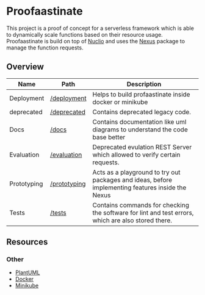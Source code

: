 # Proofaastinate

This project is a proof of concept for a serverless framework which is able to dynamically scale functions based on their resource usage.
Proofaastinate is build on top of [Nuclio](https://nuclio.io) and uses the [Nexus](../pkg/nexus) package to manage the function requests.

## Overview

| Name        | Path                          | Description                                                                                        |
|-------------|-------------------------------|----------------------------------------------------------------------------------------------------|
| Deployment  | [/deployment](./deployment)   | Helps to build profaastinate inside docker or minikube                                             |
| deprecated  | [/deprecated](./deprecated)   | Contains deprecated legacy code.                                                                   |
| Docs        | [/docs](./docs)               | Contains documentation like uml diagrams to understand the code base better                        |
| Evaluation  | [/evaluation](./evaluation)   | Deprecated evulation REST Server which allowed to verify certain requests.                         |
| Prototyping | [/prototyping](./prototyping) | Acts as a playground to try out packages and ideas, before implementing features inside the Nexus  |
| Tests       | [/tests](./tests)             | Contains commands for checking the software for lint and test errors, which are also stored there. |

## Resources

### Other
- [PlantUML](https://plantuml.com/starting)
- [Docker](https://www.docker.com/)
- [Minikube](https://github.com/minekube)